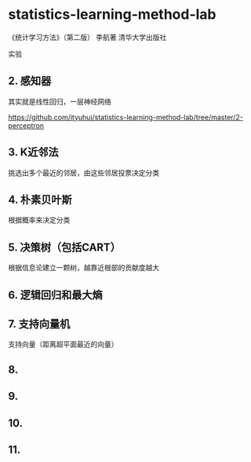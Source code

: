 # statistics-learning-method-lab

《统计学习方法》（第二版）
李航著
清华大学出版社

实验

## 2. 感知器

其实就是线性回归，一层神经网络

https://github.com/ityuhui/statistics-learning-method-lab/tree/master/2-perceptron


## 3. K近邻法

挑选出多个最近的邻居，由这些邻居投票决定分类

## 4. 朴素贝叶斯

根据概率来决定分类

## 5. 决策树（包括CART）

根据信息论建立一颗树，越靠近根部的贡献度越大

## 6. 逻辑回归和最大熵

## 7. 支持向量机

支持向量（距离超平面最近的向量）

## 8.

## 9.

## 10.

## 11.



